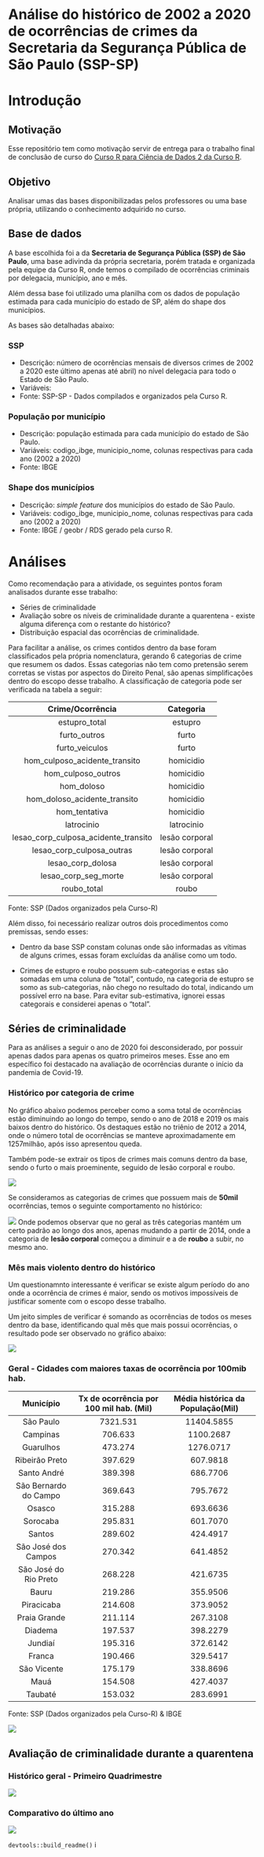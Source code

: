 
<!-- README.md is generated from README.Rmd. Please edit that file -->

# Análise do histórico de 2002 a 2020 de ocorrências de crimes da **Secretaria da Segurança Pública de São Paulo (SSP-SP)**

<!-- badges: start -->
<!-- badges: end -->

# Introdução

## Motivação

Esse repositório tem como motivação servir de entrega para o trabalho
final de conclusão de curso do [Curso R para Ciência de Dados 2 da Curso
R](https://curso-r.com/cursos/r4ds-2/).

## Objetivo

Analisar umas das bases disponibilizadas pelos professores ou uma base
própria, utilizando o conhecimento adquirido no curso.

## Base de dados

A base escolhida foi a da **Secretaria de Segurança Pública (SSP) de São
Paulo**, uma base adivinda da própria secretaria, porém tratada e
organizada pela equipe da Curso R, onde temos o compilado de ocorrências
criminais por delegacia, município, ano e mês.

Além dessa base foi utilizado uma planilha com os dados de população
estimada para cada município do estado de SP, além do shape dos
municípios.

As bases são detalhadas abaixo:

### SSP

-   Descrição: número de ocorrências mensais de diversos crimes de 2002
    a 2020 este último apenas até abril) no nível delegacia para todo o
    Estado de São Paulo.
-   Variáveis:
-   Fonte: SSP-SP - Dados compilados e organizados pela Curso R.

### População por município

-   Descrição: população estimada para cada município do estado de São
    Paulo.
-   Variáveis: codigo\_ibge, municipio\_nome, colunas respectivas para
    cada ano (2002 a 2020)
-   Fonte: IBGE

### Shape dos municípios

-   Descrição: *simple feature* dos municípios do estado de São Paulo.
-   Variáveis: codigo\_ibge, municipio\_nome, colunas respectivas para
    cada ano (2002 a 2020)
-   Fonte: IBGE / geobr / RDS gerado pela curso R.

# Análises

Como recomendação para a atividade, os seguintes pontos foram analisados
durante esse trabalho:

-   Séries de criminalidade
-   Avaliação sobre os níveis de criminalidade durante a quarentena -
    existe alguma diferença com o restante do histórico?
-   Distribuição espacial das ocorrências de criminalidade.

Para facilitar a análise, os crimes contidos dentro da base foram
classificados pela própria nomenclatura, gerando 6 categorias de crime
que resumem os dados. Essas categorias não tem como pretensão serem
corretas se vistas por aspectos do Direito Penal, são apenas
simplificações dentro do escopo desse trabalho. A classificação de
categoria pode ser verificada na tabela a seguir:

|             Crime/Ocorrência             |   Categoria    |
|:----------------------------------------:|:--------------:|
|              estupro\_total              |    estupro     |
|              furto\_outros               |     furto      |
|             furto\_veiculos              |     furto      |
|     hom\_culposo\_acidente\_transito     |   homicidio    |
|           hom\_culposo\_outros           |   homicidio    |
|               hom\_doloso                |   homicidio    |
|     hom\_doloso\_acidente\_transito      |   homicidio    |
|              hom\_tentativa              |   homicidio    |
|                latrocinio                |   latrocinio   |
| lesao\_corp\_culposa\_acidente\_transito | lesão corporal |
|       lesao\_corp\_culposa\_outras       | lesão corporal |
|           lesao\_corp\_dolosa            | lesão corporal |
|         lesao\_corp\_seg\_morte          | lesão corporal |
|               roubo\_total               |     roubo      |

Fonte: SSP (Dados organizados pela Curso-R)

Além disso, foi necessário realizar outros dois procedimentos como
premissas, sendo esses:

-   Dentro da base SSP constam colunas onde são informadas as vítimas de
    alguns crimes, essas foram excluídas da análise como um todo.

-   Crimes de estupro e roubo possuem sub-categorias e estas são somadas
    em uma coluna de “total”, contudo, na categoria de estupro se somo
    as sub-categorias, não chego no resultado do total, indicando um
    possível erro na base. Para evitar sub-estimativa, ignorei essas
    categorais e considerei apenas o “total”.

## Séries de criminalidade

Para as análises a seguir o ano de 2020 foi desconsiderado, por possuir
apenas dados para apenas os quatro primeiros meses. Esse ano em
específico foi destacado na avaliação de ocorrências durante o início da
pandemia de Covid-19.

### Histórico por categoria de crime

No gráfico abaixo podemos perceber como a soma total de ocorrências
estão diminuindo ao longo do tempo, sendo o ano de 2018 e 2019 os mais
baixos dentro do histórico. Os destaques estão no triênio de 2012 a
2014, onde o número total de ocorrências se manteve aproximadamente em
1257milhão, após isso apresentou queda.

Também pode-se extrair os tipos de crimes mais comuns dentro da base,
sendo o furto o mais proeminente, seguido de lesão corporal e roubo.

![](https://github.com/maykongpedro/2021-05-05_curso-r-R4DS2-projeto-final/blob/master/inst/hist_ocorrencias_ate_2019.png)

Se consideramos as categorias de crimes que possuem mais de **50mil**
ocorrências, temos o seguinte comportamento no histórico:

![](https://github.com/maykongpedro/2021-05-05_curso-r-R4DS2-projeto-final/blob/master/inst/hist_ocorrencias_mais_expressivas.png)
Onde podemos observar que no geral as três categorias mantém um certo
padrão ao longo dos anos, apenas mudando a partir de 2014, onde a
categoria de **lesão corporal** começou a diminuir e a de **roubo** a
subir, no mesmo ano.

### Mês mais violento dentro do histórico

Um questionamnto interessante é verificar se existe algum período do ano
onde a ocorrência de crimes é maior, sendo os motivos impossíveis de
justificar somente com o escopo desse trabalho.

Um jeito simples de verificar é somando as ocorrências de todos os meses
dentro da base, identificando qual mês que mais possui ocorrências, o
resultado pode ser observado no gráfico abaixo:

![](https://github.com/maykongpedro/2021-05-05_curso-r-R4DS2-projeto-final/blob/master/inst/mes_mais_violento.png)

### Geral - Cidades com maiores taxas de ocorrência por 100mib hab.

|       Município       | Tx de ocorrência por 100 mil hab. (Mil) | Média histórica da População(Mil) |
|:---------------------:|:---------------------------------------:|:---------------------------------:|
|       São Paulo       |                7321.531                 |            11404.5855             |
|       Campinas        |                 706.633                 |             1100.2687             |
|       Guarulhos       |                 473.274                 |             1276.0717             |
|    Ribeirão Preto     |                 397.629                 |             607.9818              |
|      Santo André      |                 389.398                 |             686.7706              |
| São Bernardo do Campo |                 369.643                 |             795.7672              |
|        Osasco         |                 315.288                 |             693.6636              |
|       Sorocaba        |                 295.831                 |             601.7070              |
|        Santos         |                 289.602                 |             424.4917              |
|  São José dos Campos  |                 270.342                 |             641.4852              |
| São José do Rio Preto |                 268.228                 |             421.6735              |
|         Bauru         |                 219.286                 |             355.9506              |
|      Piracicaba       |                 214.608                 |             373.9052              |
|     Praia Grande      |                 211.114                 |             267.3108              |
|        Diadema        |                 197.537                 |             398.2279              |
|        Jundiaí        |                 195.316                 |             372.6142              |
|        Franca         |                 190.466                 |             329.5417              |
|      São Vicente      |                 175.179                 |             338.8696              |
|         Mauá          |                 154.508                 |             427.4037              |
|        Taubaté        |                 153.032                 |             283.6991              |

Fonte: SSP (Dados organizados pela Curso-R) & IBGE

![](https://github.com/maykongpedro/2021-05-05_curso-r-R4DS2-projeto-final/blob/master/inst/mapa_geral.png)

## Avaliação de criminalidade durante a quarentena

### Histórico geral - Primeiro Quadrimestre

![](https://github.com/maykongpedro/2021-05-05_curso-r-R4DS2-projeto-final/blob/master/inst/hist_quadrimestre_covid.png)

### Comparativo do último ano

![](https://github.com/maykongpedro/2021-05-05_curso-r-R4DS2-projeto-final/blob/master/inst/hist_ano_covid.png)

`devtools::build_readme()` i
